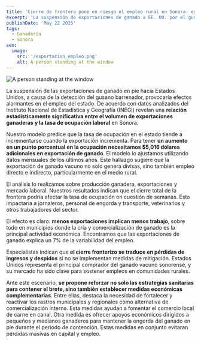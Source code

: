 ```yaml
---
title: 'Cierre de frontera pone en riesgo el empleo rural en Sonora: exportaciones de ganado y ocupación laboral están estrechamente ligadas'
excerpt: 'La suspensión de exportaciones de ganado a EE. UU. por el gusano barrenador amenaza el empleo en Sonora. Los datos del INEGI muestran una relación directa entre el volumen de exportaciones ganaderas y la tasa de ocupación laboral. Por cada $5,016 dólares adicionales en exportación, la tasa de ocupación aumenta un punto porcentual. Se propone reforzar estrategias sanitarias y medidas económicas para mitigar las pérdidas.'
publishDate: 'May 22 2025'
tags:
  - Ganadería
  - Sonora
seo:
  image:
    src: '/exportacion_empleo.png'
    alt: A person standing at the window
---
```


![A person standing at the window](/exportacion_empleo.png)

La suspensión de las exportaciones de ganado en pie hacia Estados Unidos, a causa de la detección del gusano barrenador, provocaría efectos alarmantes en el empleo del estado.
De acuerdo con datos analizados del Instituto Nacional de Estadística y Geografía (INEGI) revelan una **relación estadísticamente significativa entre el volumen de exportaciones ganaderas y la tasa de ocupación laboral** en Sonora.

Nuestro modelo predice que la tasa de ocupación en el estado tiende a incrementarse cuando la exportación incrementa.
Para tener **un aumento en un punto porcentual en la ocupación necesitamos $5,016 dólares adicionales en exportación de ganado**.
El modelo lo ajustamos utilizando datos mensuales de los últimos años. 
Este hallazgo sugiere que la exportación de ganado vacuno no solo genera divisas, sino también empleo directo e indirecto, particularmente en el medio rural.

El análisis lo realizamos sobre producción ganadera, exportaciones y mercado laboral. 
Nuestros resultados indican que el cierre total de la frontera podría afectar la tasa de ocupación en cuestión de semanas.
Esto impactaría a jornaleros, personal de engorda y transporte, veterinarios y otros trabajadores del sector.

El efecto es claro: **menos exportaciones implican menos trabajo**, sobre todo en municipios donde la cría y comercialización de ganado es la principal actividad económica.
Encontramos que las exportaciones de ganado explica un 7% de la variabilidad del empleo.

Especialistas indican que **el cierre fronterizo se traduce en pérdidas de ingresos y despidos** si no se implementan medidas de mitigación.
Estados Unidos representa el principal comprador del ganado vacuno sonorense, y su mercado ha sido clave para sostener empleos en comunidades rurales.

Ante este escenario, **se propone reforzar no solo las estrategias sanitarias para contener el brote, sino también establecer medidas económicas complementarias**.
Entre ellas, destaca la necesidad de fortalecer y reactivar los rastros municipales y regionales como alternativa de comercialización interna.
Esta medidas ayudan a fomentar el comercio local de carne en canal. 
Otra medida es ofrecer apoyos económicos dirigidos a pequeños y medianos ganaderos para mantener la engorda del ganado en pie durante el periodo de contención.
Estas medidas en conjunto evitaran pérdidas masivas en capital y empleo.